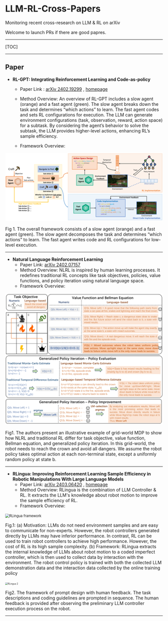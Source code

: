 # LLM-RL-Cross-Papers
Monitoring recent cross-research on LLM &amp; RL on arXiv

Welcome to launch PRs if there are good papres.

***

[TOC]



***

## Paper



- **RL-GPT: Integrating Reinforcement Learning and Code-as-policy**

  - Paper Link : [arXiv 2402.19299](https://arxiv.org/abs/2402.19299) ,  [homepage](https://sites.google.com/view/rl-gpt/)

  - Method Overview: An overview of RL-GPT includes a slow agent (orange) and a fast agent (green). The slow agent breaks down the task and determines “which actions” to learn. The fast agent codes and sets RL configurations for execution. The LLM can generate environment configurations (task, observation, reward, action space) for a subtask. By considering the agent’s behavior to solve the subtask, the LLM provides higher-level actions, enhancing RL’s sample efficiency.

  - Framework Overview: 

<img src="./images/RL-GPT framework.png" alt="RL-GPT framework" style="zoom: 50%;" />

Fig 1.  The overall framework consists of a slow agent (orange) and a fast agent (green). The slow agent decomposes the task and determines “which actions” to learn. The fast agent writes code and RL configurations for low-level execution.

***

- **Natural Language Reinforcement Learning**
  - Paper Link: [arXiv 2402.07157](https://arxiv.org/abs/2402.07157) 
  - Method Overview: NLRL is inspired by human learning processes. It redefines traditional RL concepts like task objectives, policies, value functions, and policy iteration using natural language space. 
  - Framework Overview: 

<img src="./images/NLRL.png" style="zoom:50%;" />

Fig1. The authors present an illustrative example of grid-world MDP to show how NLRL and traditional RL differ for task objective, value function, Bellman equation, and generalized policy iteration. In this grid-world, the robot needs to reach the crown and avoid all dangers. We assume the robot policy takes optimal action at each non-terminal state, except a uniformly random policy at state b.

***

- **RLingua: Improving Reinforcement Learning Sample Efficiency in Robotic Manipulations With Large Language Models**
  - Paper Link: [arXiv 2403.06420](https://arxiv.org/abs/2403.06420) , [homepage](https://rlingua.github.io/)
  - Method Overview: RLingua is the combination of LLM Controller & RL. It extracts the LLM's knowledge about robot motion to improve the sample efficiency of RL.  
  - Framework Overview:

<img src="/home/ubuntu/Desktop/LLM-RL-Cross-Papers/images/RLingua framework.png" alt="RLingua framework" style="zoom: 80%;" />

Fig.1:  (a) Motivation: LLMs do not need environment samples and are easy to communicate for non-experts. However, the robot controllers generated directly by LLMs may have inferior performance. In contrast, RL can be used to train robot controllers to achieve high performance. However, the cost of RL is its high sample complexity. (b) Framework: RLingua extracts the internal knowledge of LLMs about robot motion to a coded imperfect controller, which is then used to collect data by interaction with the environment. The robot control policy is trained with both the collected LLM demonstration data and the interaction data collected by the online training policy

<img src="/home/ubuntu/Desktop/LLM-RL-Cross-Papers/images/RLingua 2.png" alt="RLingua 2" style="zoom:50%;" />

Fig2. The framework of prompt design with human feedback. The task descriptions and coding guidelines are prompted in sequence. The human feedback is provided after observing the preliminary LLM controller execution process on the robot.

***



